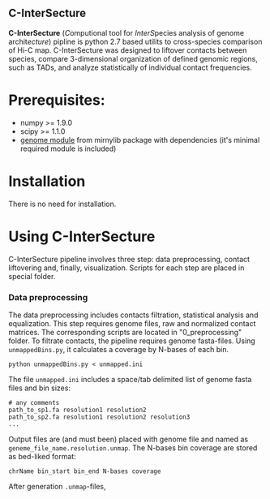 ## C-InterSecture
**C-InterSecture** (*C*omputional tool for *InterS*pecies analysis of genome archit*ecture*) pipline is python 2.7 based utilits to cross-species comparison of Hi-C map. C-InterSecture was designed to liftover contacts between species, compare 3-dimensional organization of defined genomic regions, such as TADs, and analyze statistically of individual contact frequencies.
 
# Prerequisites:
- numpy >= 1.9.0
- scipy >= 1.1.0
- [genome module](https://mirnylab.bitbucket.io/hiclib/_modules/mirnylib/genome.html) from mirnylib package with dependencies (it's minimal required module is included)

# Installation
There is no need for installation.

# Using C-InterSecture
C-InterSecture pipeline involves three step: data preprocessing, contact liftovering and, finally, visualization. Scripts for each step are placed in special folder. 

### Data preprocessing
The data preprocessing includes contacts filtration, statistical analysis and equalization. This step requires genome files, raw and normalized contact matrices. The corresponding scripts are located in "0_preprocessing" folder.
To filtrate contacts, the pipeline requires genome fasta-files. Using `unmappedBins.py`, it calculates a coverage by N-bases of each bin.
```
python unmappedBins.py < unmapped.ini
```
The file `unmapped.ini` includes a space/tab delimited list of genome fasta files and bin sizes:
```
# any comments
path_to_sp1.fa resolution1 resolution2
path_to_sp2.fa resolution1 resolution2 resolution3
...
```
Output files are (and must been) placed with genome file and named as `geneme_file_name.resolution.unmap`. The N-bases bin coverage are stored as bed-liked format:
```
chrName bin_start bin_end N-bases coverage
```
After generation `.unmap`-files, 

